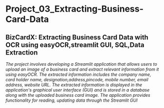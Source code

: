 # Project_03_Extracting-Business-Card-Data #
## BizCardX: Extracting Business Card Data with OCR using easyOCR,streamlit GUI, SQL,Data Extraction ##



*The project involves developing a Streamlit application that allows users to upload an image of a business card and extract relevant information from it using easyOCR. The extracted information includes the company name, card holder name, designation,address,pincode, mobile number, email address, website URL. The extracted information is displayed in the application's graphical user interface (GUI) and is stored in a database along with the uploaded business card image. The application provides functionality for reading, updating data through the Streamlit GUI*
